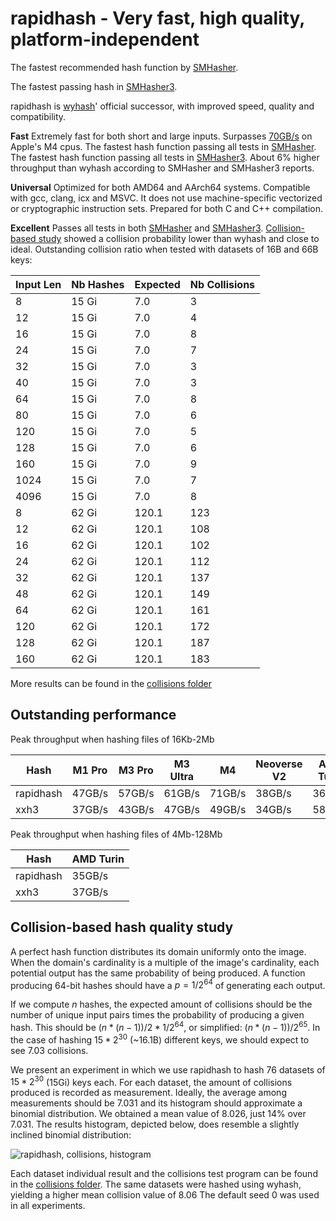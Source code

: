 rapidhash - Very fast, high quality, platform-independent
====

The fastest recommended hash function by [SMHasher](https://github.com/rurban/smhasher?tab=readme-ov-file#summary).

The fastest passing hash in [SMHasher3](https://gitlab.com/fwojcik/smhasher3/-/blob/main/results/README.md#passing-hashes).

rapidhash is [wyhash](https://github.com/wangyi-fudan/wyhash)' official successor, with improved speed, quality and compatibility.

**Fast**
Extremely fast for both short and large inputs.
Surpasses [70GB/s](https://github.com/Nicoshev/rapidhash/tree/master?tab=readme-ov-file#outstanding-performance) on Apple's M4 cpus.
The fastest hash function passing all tests in [SMHasher](https://github.com/rurban/smhasher?tab=readme-ov-file#smhasher).
The fastest hash function passing all tests in [SMHasher3](https://gitlab.com/fwojcik/smhasher3/-/blob/main/results/README.md#passing-hashes).
About 6% higher throughput than wyhash according to SMHasher and SMHasher3 reports.

**Universal**
Optimized for both AMD64 and AArch64 systems.
Compatible with gcc, clang, icx and MSVC.
It does not use machine-specific vectorized or cryptographic instruction sets.
Prepared for both C and C++ compilation.

**Excellent**
Passes all tests in both [SMHasher](https://github.com/rurban/smhasher/blob/master/doc/rapidhash.txt) and [SMHasher3](https://gitlab.com/fwojcik/smhasher3/-/blob/main/results/raw/rapidhash.txt).
[Collision-based study](https://github.com/Nicoshev/rapidhash/tree/master?tab=readme-ov-file#collision-based-hash-quality-study) showed a collision probability lower than wyhash and close to ideal.
Outstanding collision ratio when tested with datasets of 16B and 66B keys:

| Input Len | Nb Hashes | Expected | Nb Collisions |
| ---  | ---   | ---   | --- |
|    8 | 15 Gi |   7.0 |   3 |
|   12 | 15 Gi |   7.0 |   4 |
|   16 | 15 Gi |   7.0 |   8 |
|   24 | 15 Gi |   7.0 |   7 |
|   32 | 15 Gi |   7.0 |   3 |
|   40 | 15 Gi |   7.0 |   3 |
|   64 | 15 Gi |   7.0 |   8 |
|   80 | 15 Gi |   7.0 |   6 |
|  120 | 15 Gi |   7.0 |   5 |
|  128 | 15 Gi |   7.0 |   6 |
|  160 | 15 Gi |   7.0 |   9 |
| 1024 | 15 Gi |   7.0 |   7 |
| 4096 | 15 Gi |   7.0 |   8 |
|    8 | 62 Gi | 120.1 | 123 |
|   12 | 62 Gi | 120.1 | 108 |
|   16 | 62 Gi | 120.1 | 102 |
|   24 | 62 Gi | 120.1 | 112 |
|   32 | 62 Gi | 120.1 | 137 |
|   48 | 62 Gi | 120.1 | 149 |
|   64 | 62 Gi | 120.1 | 161 |
|  120 | 62 Gi | 120.1 | 172 |
|  128 | 62 Gi | 120.1 | 187 |
|  160 | 62 Gi | 120.1 | 183 |

More results can be found in the [collisions folder](https://github.com/Nicoshev/rapidhash/tree/master/collisions)

Outstanding performance
-------------------------

Peak throughput when hashing files of 16Kb-2Mb

| Hash      | M1 Pro | M3 Pro | M3 Ultra | M4     | Neoverse V2 | AMD Turin |
| ---       | ---    | ---    | ---      | ---    | ---         | ---       |
| rapidhash | 47GB/s | 57GB/s | 61GB/s   | 71GB/s | 38GB/s      | 36GB/s    |
| xxh3      | 37GB/s | 43GB/s | 47GB/s   | 49GB/s | 34GB/s      | 58GB/s    |

Peak throughput when hashing files of 4Mb-128Mb

| Hash      | AMD Turin |
| ---       | ---       |
| rapidhash | 35GB/s    |
| xxh3      | 37GB/s    |

Collision-based hash quality study
-------------------------

A perfect hash function distributes its domain uniformly onto the image.
When the domain's cardinality is a multiple of the image's cardinality, each potential output has the same probability of being produced.
A function producing 64-bit hashes should have a $p=1/2^{64}$ of generating each output.

If we compute $n$ hashes, the expected amount of collisions should be the number of unique input pairs times the probability of producing a given hash.
This should be $(n*(n-1))/2 * 1/2^{64}$, or simplified: $(n*(n-1))/2^{65}$.
In the case of hashing $15*2^{30}$ (~16.1B) different keys, we should expect to see $7.03$ collisions.

We present an experiment in which we use rapidhash to hash $76$ datasets of $15*2^{30}$ (15Gi) keys each.
For each dataset, the amount of collisions produced is recorded as measurement.
Ideally, the average among measurements should be $7.031$ and its histogram should approximate a binomial distribution.
We obtained a mean value of $8.026$, just $14$% over $7.031$.
The results histogram, depicted below, does resemble a slightly inclined binomial distribution:

![rapidhash, collisions, histogram](https://github.com/Nicoshev/rapidhash/assets/127915393/fc4c7c76-69b3-4d68-908b-f3e8723a32bb)

Each dataset individual result and the collisions test program can be found in the [collisions folder](https://github.com/Nicoshev/rapidhash/tree/master/collisions).
The same datasets were hashed using wyhash, yielding a higher mean collision value of $8.06$
The default seed $0$ was used in all experiments.
